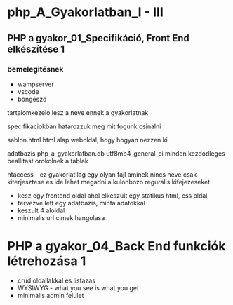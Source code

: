 # php_A_Gyakorlatban_I - III

## PHP a gyakor_01_Specifikáció, Front End elkészítése 1

### bemelegitésnek
* wampserver
* vscode
* böngésző

tartalomkezelo lesz a neve ennek a gyakorlatnak

specifikaciokban hatarozzuk meg mit fogunk csinalni

sablon.html
html alap weboldal, hogy hogyan nezzen ki 

adatbazis
php_a_gyakorlatban.db   utf8mb4_general_ci
minden kezdodleges beallitast orokolnek a tablak

htaccess - ez gyakorlatilag egy olyan fajl aminek nincs neve csak kiterjesztese es ide lehet megadni a kulonbozo reguralis kifejezeseket
<!--

# BEGIN WordPress
<IfModule mod_rewrite.c> /* ha nincs bekapcsolva az apache moduleban a rewrie_module, akkor egy fatal error kap, es ezzel kilehet kuszolbulni */

RewriteEngine On /* beallithatjuk a url cim attirast */
RewriteBase / /* ha tobb konyvtari szintre leteszem akkor meglehet adni kezdeti alapkonyvtar elereset */

RewriteRule ^index\.php$ - [L]

RewriteCond %{REQUEST_FILENAME} !-f
RewriteCond %{REQUEST_FILENAME} !-d
RewriteRule . /index.php [L]

</IfModule>

# END WordPress

https://htaccess.petertoth.hu/htaccess-cms-rendszerben/
-->

* kesz egy frontend oldal ahol elkeszult egy statikus html, css oldal 
* tervezve lett egy adatbazis, minta adatokkal
* keszult 4 aloldal
* minimalis url cimek hangolasa

# PHP a gyakor_04_Back End funkciók létrehozása 1

* crud oldallakkal es listazas
* WYSIWYG - what you see is what you get
* minimalis admin felulet

